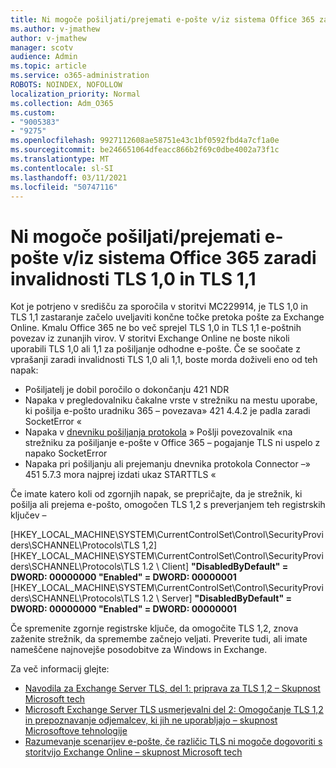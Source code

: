 ```yaml
---
title: Ni mogoče pošiljati/prejemati e-pošte v/iz sistema Office 365 zaradi invalidnosti TLS 1,0 in TLS 1,1
ms.author: v-jmathew
author: v-jmathew
manager: scotv
audience: Admin
ms.topic: article
ms.service: o365-administration
ROBOTS: NOINDEX, NOFOLLOW
localization_priority: Normal
ms.collection: Adm_O365
ms.custom:
- "9005383"
- "9275"
ms.openlocfilehash: 9927112608ae58751e43c1bf0592fbd4a7cf1a0e
ms.sourcegitcommit: be246651064dfeacc866b2f69c0dbe4002a73f1c
ms.translationtype: MT
ms.contentlocale: sl-SI
ms.lasthandoff: 03/11/2021
ms.locfileid: "50747116"
---
```

# <a name="unable-to-sendreceive-email-tofrom-office-365-because-of-the-tls-10-and-tls-11-disablement"></a>Ni mogoče pošiljati/prejemati e-pošte v/iz sistema Office 365 zaradi invalidnosti TLS 1,0 in TLS 1,1

Kot je potrjeno v središču za sporočila v storitvi MC229914, je TLS 1,0 in TLS 1,1 zastaranje začelo uveljaviti končne točke pretoka pošte za Exchange Online. Kmalu Office 365 ne bo več sprejel TLS 1,0 in TLS 1,1 e-poštnih povezav iz zunanjih virov. V storitvi Exchange Online ne boste nikoli uporabili TLS 1,0 ali 1,1 za pošiljanje odhodne e-pošte. Če se soočate z vprašanji zaradi invalidnosti TLS 1,0 ali 1,1, boste morda doživeli eno od teh napak:

- Pošiljatelj je dobil poročilo o dokončanju 421 NDR
- Napaka v pregledovalniku čakalne vrste v strežniku na mestu uporabe, ki pošilja e-pošto uradniku 365 – povezava» 421 4.4.2 je padla zaradi SocketError «
- Napaka v [dnevniku pošiljanja protokola](https://docs.microsoft.com/exchange/mail-flow/connectors/protocol-logging) » Pošlji povezovalnik «na strežniku za pošiljanje e-pošte v Office 365 – pogajanje TLS ni uspelo z napako SocketError
- Napaka pri pošiljanju ali prejemanju dnevnika protokola Connector –» 451 5.7.3 mora najprej izdati ukaz STARTTLS «

Če imate katero koli od zgornjih napak, se prepričajte, da je strežnik, ki pošilja ali prejema e-pošto, omogočen TLS 1,2 s preverjanjem teh registrskih ključev –

[HKEY_LOCAL_MACHINE\SYSTEM\CurrentControlSet\Control\SecurityProviders\SCHANNEL\Protocols\TLS 1,2] [HKEY_LOCAL_MACHINE\SYSTEM\CurrentControlSet\Control\SecurityProviders\SCHANNEL\Protocols\TLS 1.2 \ Client] **"DisabledByDefault" = DWORD: 00000000 "Enabled" = DWORD: 00000001** [HKEY_LOCAL_MACHINE\SYSTEM\CurrentControlSet\Control\SecurityProviders\SCHANNEL\Protocols\TLS 1.2 \ Server] **"DisabledByDefault" = DWORD: 00000000 "Enabled" = DWORD: 00000001**

Če spremenite zgornje registrske ključe, da omogočite TLS 1,2, znova zaženite strežnik, da spremembe začnejo veljati. Preverite tudi, ali imate nameščene najnovejše posodobitve za Windows in Exchange.

Za več informacij glejte:

- [Navodila za Exchange Server TLS, del 1: priprava za TLS 1,2 – Skupnost Microsoft tech](https://techcommunity.microsoft.com/t5/exchange-team-blog/exchange-server-tls-guidance-part-1-getting-ready-for-tls-1-2/ba-p/607649)
- [Microsoft Exchange Server TLS usmerjevalni del 2: Omogočanje TLS 1,2 in prepoznavanje odjemalcev, ki jih ne uporabljajo – skupnost Microsoftove tehnologije](https://techcommunity.microsoft.com/t5/exchange-team-blog/exchange-server-tls-guidance-part-2-enabling-tls-1-2-and/ba-p/607761)
- [Razumevanje scenarijev e-pošte, če različic TLS ni mogoče dogovoriti s storitvijo Exchange Online – skupnost Microsoft tech](https://techcommunity.microsoft.com/t5/exchange-team-blog/understanding-email-scenarios-if-tls-versions-cannot-be-agreed/ba-p/2065089)
